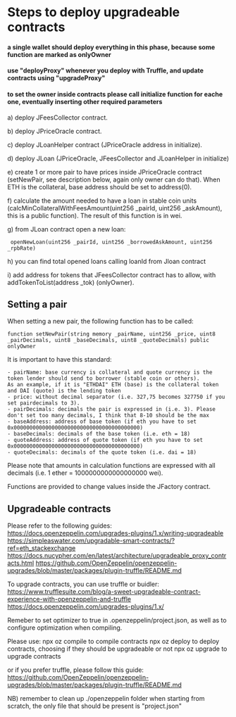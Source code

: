 # Steps to deploy upgradeable contracts
#### a single wallet should deploy everything in this phase, because some function are marked as onlyOwner

#### use "deployProxy" whenever you deploy with Truffle, and update contracts using "upgradeProxy"

#### to set the owner inside contracts please call initialize function for eache one, eventually inserting other required parameters

a) deploy JFeesCollector contract.

b) deploy JPriceOracle contract.

c) deploy JLoanHelper contract (JPriceOracle address in initialize).

d) deploy JLoan (JPriceOracle, JFeesCollector and JLoanHelper in initialize)

e) create 1 or more pair to have prices inside JPriceOracle contract (setNewPair, see description below, again only owner can do that). When ETH is the collateral, base address should be set to address(0).

f) calculate the amount needed to have a loan in stable coin units (calcMinCollateralWithFeesAmount(uint256 _pairId, uint256 _askAmount), this is a public function). The result of this function is in wei. 

g) from JLoan contract open a new loan:

	 openNewLoan(uint256 _pairId, uint256 _borrowedAskAmount, uint256 _rpbRate)


h) you can find total opened loans calling loanId from Jloan contract

i) add address for tokens that JFeesCollector contract has to allow, with addTokenToList(address _tok) (onlyOwner).


## Setting a pair
When setting a new pair, the following function has to be called:

	function setNewPair(string memory _pairName, uint256 _price, uint8 _pairDecimals, uint8 _baseDecimals, uint8 _quoteDecimals) public onlyOwner 
	
It is important to have this standard:

	- pairName: base currency is collateral and quote currency is the token lender should send to borrower (stable coin or others). 
	As an example, if it is "ETHDAI" ETH (base) is the collateral token and DAI (quote) is the lending token 
	- price: without decimal separator (i.e. 327,75 becomes 327750 if you set pairdecimals to 3).
	- pairDecimals: decimals the pair is expressed in (i.e. 3). Please don't set too many decimals, I think that 8-10 should be the max
	- baseAddress: address of base token (if eth you have to set 0x0000000000000000000000000000000000000000)
	- baseDecimals: decimals of the base token (i.e. eth = 18)
	- quoteAddress: address of quote token (if eth you have to set 0x0000000000000000000000000000000000000000)
	- quoteDecimals: decimals of the quote token (i.e. dai = 18)
	
Please note that amounts in calculation functions are expressed with all decimals (i.e. 1 ether = 1000000000000000000 wei).

Functions are provided to change values inside the JFactory contract.



## Upgradeable contracts

Please refer to the following guides:
https://docs.openzeppelin.com/upgrades-plugins/1.x/writing-upgradeable
https://simpleaswater.com/upgradable-smart-contracts/?ref=eth_stackexchange
https://docs.nucypher.com/en/latest/architecture/upgradeable_proxy_contracts.html
https://github.com/OpenZeppelin/openzeppelin-upgrades/blob/master/packages/plugin-truffle/README.md

To upgrade contracts, you can use truffle or buidler:
https://www.trufflesuite.com/blog/a-sweet-upgradeable-contract-experience-with-openzeppelin-and-truffle
https://docs.openzeppelin.com/upgrades-plugins/1.x/

Remeber to set optimizer to true in .openzeppelin/project.json, as well as to configure optimization when compiling.

Please use:
npx oz compile    	to compile contracts
npx oz deploy		to deploy contracts, choosing if they should be upgradeable or not
npx oz upgrade		to upgrade contracts

or if you prefer truffle, please follow this guide: https://github.com/OpenZeppelin/openzeppelin-upgrades/blob/master/packages/plugin-truffle/README.md

NB) remember to clean up ./openzeppelin folder when starting from scratch, the only file that should be present is "project.json"
